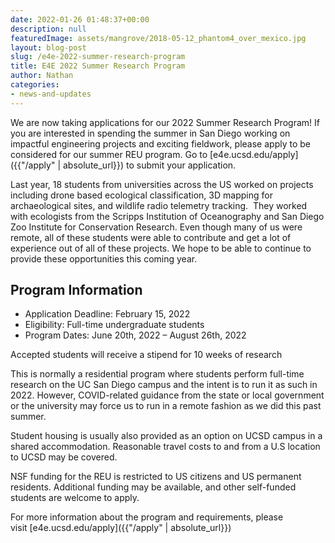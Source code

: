 ```yaml
---
date: 2022-01-26 01:48:37+00:00
description: null
featuredImage: assets/mangrove/2018-05-12_phantom4_over_mexico.jpg
layout: blog-post
slug: /e4e-2022-summer-research-program
title: E4E 2022 Summer Research Program
author: Nathan
categories:
- news-and-updates
---
```

We are now taking applications for our 2022 Summer Research Program! If you are interested in spending the summer in San Diego working on impactful engineering projects and exciting fieldwork, please apply to be considered for our summer REU program. Go to [e4e.ucsd.edu/apply]({{"/apply" | absolute_url}}) to submit your application.

Last year, 18 students from universities across the US worked on projects including drone based ecological classification, 3D mapping for archaeological sites, and wildlife radio telemetry tracking.  They worked with ecologists from the Scripps Institution of Oceanography and San Diego Zoo Institute for Conservation Research.  Even though many of us were remote, all of these students were able to contribute and get a lot of experience out of all of these projects. We hope to be able to continue to provide these opportunities this coming year.

## Program Information
- Application Deadline: February 15, 2022  
- Eligibility: Full-time undergraduate students  
- Program Dates: June 20th, 2022 – August 26th, 2022

Accepted students will receive a stipend for 10 weeks of research

This is normally a residential program where students perform full-time research on the UC San Diego campus and the intent is to run it as such in 2022. However, COVID-related guidance from the state or local government or the university may force us to run in a remote fashion as we did this past summer.

Student housing is usually also provided as an option on UCSD campus in a shared accommodation. Reasonable travel costs to and from a U.S location to UCSD may be covered.

NSF funding for the REU is restricted to US citizens and US permanent residents. Additional funding may be available, and other self-funded students are welcome to apply.

For more information about the program and requirements, please visit [e4e.ucsd.edu/apply]({{"/apply" | absolute_url}})
